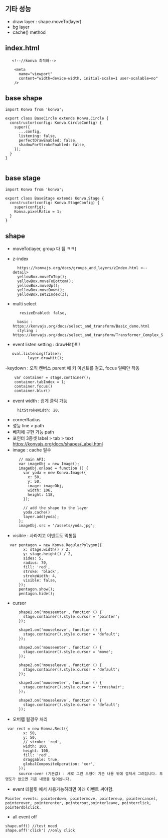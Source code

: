 ## 기타 성능

- draw layer : shape.moveTo(layer)
- bg layer
- cache() method

## index.html

```
   <!--//konva 최적화-->

    <meta
      name="viewport"
      content="width=device-width, initial-scale=1 user-scalable=no"
    />
```

## base shape

```
import Konva from 'konva';

export class BaseCircle extends Konva.Circle {
  constructor(config: Konva.CircleConfig) {
    super({
      ...config,
      listening: false,
      perfectDrawEnabled: false,
      shadowForStrokeEnabled: false,
    });
  }
}


```

## base stage

```
import Konva from 'konva';

export class BaseStage extends Konva.Stage {
  constructor(config: Konva.StageConfig) {
    super(config);
    Konva.pixelRatio = 1;
  }
}
```

## shape

- moveTo(layer, group 다 됨 ㅋㅋ)
- z-index
  ```
    https://konvajs.org/docs/groups_and_layers/zIndex.html <-- detail>
    yellowBox.moveToTop();
    yellowBox.moveToBottom();
    yellowBox.moveUp();
    yellowBox.moveDown();
    yellowBox.setZIndex(3);
  ```
- multi select

  ```
     resizeEnabled: false,

    basic : https://konvajs.org/docs/select_and_transform/Basic_demo.html
    styling : https://konvajs.org/docs/select_and_transform/Transformer_Complex_Styling.html
  ```

- event listen setting : drawHit()!!!!

```
   oval.listening(false);
          layer.drawHit();
```

-keydown : 오직 캔버스 parent 에 키 이벤트를 걸고, focus 일때만 작동

```
    var container = stage.container();
    container.tabIndex = 1;
    container.focus()
    container.blur()
```

- event width : 쉽게 클릭 가능
  ```
    hitStrokeWidth: 20,
  ```
- cornerRadius
- 성능 line > path
- 베지에 구현 가능 path
- 포인터 3종셋 label > tab > text https://konvajs.org/docs/shapes/Label.html
- image : cache 필수

```
      // main API:
      var imageObj = new Image();
      imageObj.onload = function () {
        var yoda = new Konva.Image({
          x: 50,
          y: 50,
          image: imageObj,
          width: 106,
          height: 118,
        });

        // add the shape to the layer
        yoda.cache()
        layer.add(yoda);
      };
      imageObj.src = '/assets/yoda.jpg';
```

- visible : 사라지고 이벤트도 먹통됨

```
  var pentagon = new Konva.RegularPolygon({
        x: stage.width() / 2,
        y: stage.height() / 2,
        sides: 5,
        radius: 70,
        fill: 'red',
        stroke: 'black',
        strokeWidth: 4,
        visible: false,
      });
      pentagon.show();
      pentagon.hide();
```

- cursor

```
      shape1.on('mouseenter', function () {
        stage.container().style.cursor = 'pointer';
      });

      shape1.on('mouseleave', function () {
        stage.container().style.cursor = 'default';
      });

      shape2.on('mouseenter', function () {
        stage.container().style.cursor = 'move';
      });

      shape2.on('mouseleave', function () {
        stage.container().style.cursor = 'default';
      });

      shape3.on('mouseenter', function () {
        stage.container().style.cursor = 'crosshair';
      });

      shape3.on('mouseleave', function () {
        stage.container().style.cursor = 'default';
      });
```

- 오버렙 될경우 처리

```
 var rect = new Konva.Rect({
        x: 50,
        y: 50,
        // stroke: 'red',
        width: 100,
        height: 100,
        fill: 'red',
        draggable: true,
        globalCompositeOperation: 'xor',
      });
      source-over (기본값) : 새로 그린 도형이 기존 내용 위에 겹쳐서 그려집니다. 투명도가 없으면 기존 내용을 덮어씁니다.
```

- event 테블릿 에서 사용가능하려면 아래 이벤트 써야함.

```
Pointer events: pointerdown, pointermove, pointereup, pointercancel, pointerover, pointerenter, pointerout,pointerleave, pointerclick, pointerdblclick.
```

- all event off

```
shape.off() //test need
shape.off('click') //only click
```
